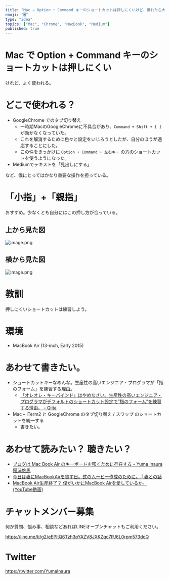 ```yaml
---
title: "Mac – Option + Command キーのショートカットは押しにくいけど、慣れたら大丈夫。親指+小指で指のフォームの練習をしてみよ"
emoji: "🖥"
type: "idea"
topics: ["Mac", "Chrome", "MacBook", "Medium"]
published: true
---
```


# Mac で Option + Command キーのショートカットは押しにくい

けれど、よく使われる。

# どこで使われる？

- GoogleChrome でのタブ切り替え
  - 一時期MacのGoogleChromeに不具合があり、`Command + Shift + [ ]`が効かなくなっていた。
  - これを解消するために色々と設定をいじろうとしたが、自分のほうが適応することにした。
  - この件をきっかけに `Option + Command + 左右キー` の方のショートカットを使うようになった。
- Mediumでテキストを「見出しにする」

など、僕にとってはかなり重要な操作を担っている。

# 「小指」+「親指」

おすすめ。少なくとも自分にはこの押し方が合っている。

## 上から見た図

![image.png](https://qiita-image-store.s3.amazonaws.com/0/89618/fe7b7780-1514-425f-0dca-8fc24b9a84d1.png)

## 横から見た図

![image.png](https://qiita-image-store.s3.amazonaws.com/0/89618/29f9d7c7-7f21-c6d1-a34a-f8fb2d4c4af2.png)


# 教訓

押しにくいショートカットは練習しよう。

# 環境

- MacBook Air (13-inch, Early 2015)

# あわせて書きたい。

- ショートカットキーなめんな。生産性の高いエンジニア・プログラマが「指のフォーム」を練習する理由。
  - [「オレオレ・キーバインド」はやめなさい。生産性の高いエンジニア・プログラマがデフォルトのショートカット設定で”指のフォーム”を練習する理由。 - Qiita](https://qiita.com/YumaInaura/items/7e0391e04425033839b6)
- Mac – iTerm2 と GoogleChrome のタブ切り替え / スワップ のショートカットを統一する
  - 書きたい。
 
# あわせて読みたい？ 聴きたい？

- [ブログは Mac Book Air のキーボードを叩くために存在する - Yuma Inaura 稲浦悠馬](http://yumainaura.hateblo.jp/entry/2017/04/20/090737)
- [今日は妻にMacBookAirを貸す日。式のムービー作成のために。 | 妻との話](http://wifeandme.net/%E4%BB%8A%E6%97%A5%E3%81%AF%E5%A6%BB%E3%81%ABmacbookair%E3%82%92%E8%B2%B8%E3%81%99%E6%97%A5%E3%80%82%E5%BC%8F%E3%81%AE%E3%83%A0%E3%83%BC%E3%83%93%E3%83%BC%E4%BD%9C%E6%88%90%E3%81%AE%E3%81%9F%E3%82%81/)
- [MacBook Air生産終了？ 僕がいかにMacBook Airを愛しているか。(YouTube動画)](https://www.youtube.com/watch?v=xe-s0B9HklM)








<!-- Update From Qiita API -->

# チャットメンバー募集


何か質問、悩み事、相談などあればLINEオープンチャットもご利用ください。

https://line.me/ti/g2/eEPltQ6Tzh3pYAZV8JXKZqc7PJ6L0rpm573dcQ





# Twitter


https://twitter.com/YumaInaura


<!-- Update From Qiita API -->


